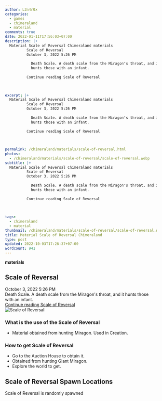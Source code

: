 ```yaml
---
author: L3n4r0x
categories:
  - games
  - chimeraland
  - material
comments: true
date: 2022-01-11T17:56:03+07:00
description: |+
  Material Scale of Reversal Chimeraland materials
          Scale of Reversal
          October 3, 2022 5:26 PM
          
            Death Scale. A death scale from the Miragon's throat, and it
            hunts those with an infant.
          
          Continue reading Scale of Reversal
        
        
          
excerpt: |+
  Material Scale of Reversal Chimeraland materials
          Scale of Reversal
          October 3, 2022 5:26 PM
          
            Death Scale. A death scale from the Miragon's throat, and it
            hunts those with an infant.
          
          Continue reading Scale of Reversal
        
        
          
permalink: /chimeraland/materials/scale-of-reversal.html
photos:
  - /chimeraland/materials/scale-of-reversal/scale-of-reversal.webp
subtitle: |+
  Material Scale of Reversal Chimeraland materials
          Scale of Reversal
          October 3, 2022 5:26 PM
          
            Death Scale. A death scale from the Miragon's throat, and it
            hunts those with an infant.
          
          Continue reading Scale of Reversal
        
        
          
tags:
  - chimeraland
  - material
thumbnail: /chimeraland/materials/scale-of-reversal/scale-of-reversal.webp
title: Material Scale of Reversal Chimeraland
type: post
updated: 2022-10-03T17:26:37+07:00
wordcount: 941
---
```


<link
  rel="stylesheet"
  href="https://rawcdn.githack.com/dimaslanjaka/Web-Manajemen/870a349/css/bootstrap-5-3-0-alpha3-wrapper.css"
/>
<section id="bootstrap-wrapper">
  <div data-bs-theme="dark">
    <div
      class="row g-0 border rounded overflow-hidden flex-md-row mb-4 shadow-sm position-relative bg-dark text-light"
    >
      <div class="col p-4 d-flex flex-column position-static">
        <strong class="d-inline-block mb-2 text-success">materials</strong>
        <h2 class="mb-0">Scale of Reversal</h2>
        <div class="mb-1 text-muted">October 3, 2022 5:26 PM</div>
        <div class="mb-2 border p-1">
          Death Scale. A death scale from the Miragon&#x27;s throat, and it
          hunts those with an infant.
        </div>
        <a
          href="/chimeraland/materials/scale-of-reversal.html"
          class="stretched-link d-none text-primary"
          >Continue reading Scale of Reversal</a
        >
      </div>
      <div class="col-auto d-none d-md-block d-lg-block">
        <img
          src="https://www.webmanajemen.com/chimeraland/materials/scale-of-reversal/scale-of-reversal.webp"
          alt="Scale of Reversal"
        />
      </div>
    </div>
    <div class="row">
      <div class="col-lg-6 col-12 mb-2">
        <div class="card">
          <div class="card-body">
            <h3 class="card-title">What is the use of the Scale of Reversal</h3>
            <div class="card-text">
              <ul>
                <li>
                  Material obtained from hunting Miragon. Used in Creation.
                </li>
              </ul>
            </div>
          </div>
        </div>
      </div>
      <div class="col-lg-6 col-12 mb-2">
        <div class="card">
          <div class="card-body">
            <h3 class="card-title">How to get Scale of Reversal</h3>
            <div class="card-text">
              <ul>
                <li>Go to the Auction House to obtain it.</li>
                <li>Obtained from hunting Giant Miragon.</li>
                <li>Explore the world to get.</li>
              </ul>
            </div>
          </div>
        </div>
      </div>
      <div class="col-12 mb-2">
        <h2>Scale of Reversal Spawn Locations</h2>
        <p>Scale of Reversal is randomly spawned</p>
      </div>
    </div>
  </div>
</section>